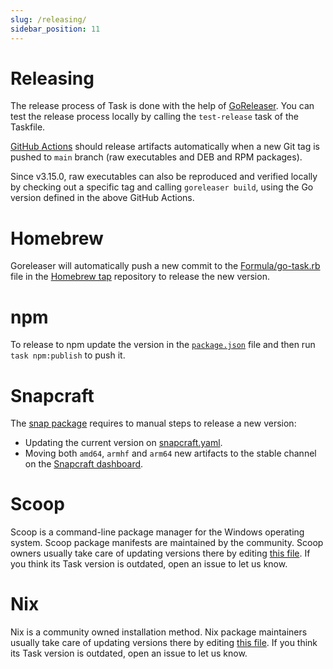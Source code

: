 ```yaml
---
slug: /releasing/
sidebar_position: 11
---
```


# Releasing

The release process of Task is done with the help of [GoReleaser][goreleaser].
You can test the release process locally by calling the `test-release` task of
the Taskfile.

[GitHub Actions](https://github.com/go-task/task/actions) should release
artifacts automatically when a new Git tag is pushed to `main` branch (raw
executables and DEB and RPM packages).

Since v3.15.0, raw executables can also be reproduced and verified locally by
checking out a specific tag and calling `goreleaser build`, using the Go version
defined in the above GitHub Actions.

# Homebrew

Goreleaser will automatically push a new commit to the
[Formula/go-task.rb][gotaskrb] file in the [Homebrew tap][homebrewtap]
repository to release the new version.

# npm

To release to npm update the version in the [`package.json`][packagejson] file
and then run `task npm:publish` to push it.

# Snapcraft

The [snap package][snappackage] requires to manual steps to release a new
version:

- Updating the current version on [snapcraft.yaml][snapcraftyaml].
- Moving both `amd64`, `armhf` and `arm64` new artifacts to the stable channel
  on the [Snapcraft dashboard][snapcraftdashboard].

# Scoop

Scoop is a command-line package manager for the Windows operating system. Scoop
package manifests are maintained by the community. Scoop owners usually take
care of updating versions there by editing
[this file](https://github.com/ScoopInstaller/Main/blob/master/bucket/task.json).
If you think its Task version is outdated, open an issue to let us know.

# Nix

Nix is a community owned installation method. Nix package maintainers usually
take care of updating versions there by editing
[this file](https://github.com/NixOS/nixpkgs/blob/nixos-unstable/pkgs/development/tools/go-task/default.nix).
If you think its Task version is outdated, open an issue to let us know.

<!-- prettier-ignore-start -->
[goreleaser]: https://goreleaser.com/
[homebrewtap]: https://github.com/go-task/homebrew-tap
[gotaskrb]: https://github.com/go-task/homebrew-tap/blob/master/Formula/go-task.rb
[packagejson]: https://github.com/go-task/task/blob/main/package.json#L3
[snappackage]: https://github.com/go-task/snap
[snapcraftyaml]: https://github.com/go-task/snap/blob/master/snap/snapcraft.yaml#L2
[snapcraftdashboard]: https://snapcraft.io/task/releases
<!-- prettier-ignore-end -->
